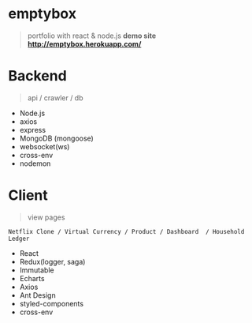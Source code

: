 # emptybox

> portfolio with react & node.js
> **demo site	http://emptybox.herokuapp.com/**

# Backend

> api / crawler / db

 - Node.js
 - axios
 - express
 - MongoDB (mongoose)
 - websocket(ws)
 - cross-env
 - nodemon

# Client

> view pages

	Netflix Clone / Virtual Currency / Product / Dashboard  / Household Ledger

 - React
 - Redux(logger, saga)
 - Immutable
 - Echarts
 - Axios
 - Ant Design
 - styled-components
 - cross-env
